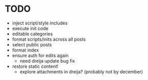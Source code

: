 TODO
===

 - inject script/style includes
 - execute init code
 - editable categories
 - format scripts/inits across all posts
 - select public posts
 - format index
 - ensure auth for edits again
   - need dreija update bug fix
 - restore static content!
    - explore attachments in dreija? (probably not by december)
